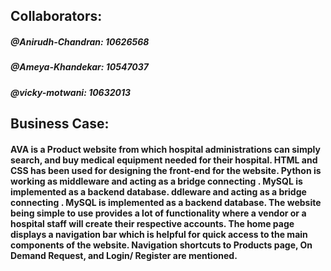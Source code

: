 ## Collaborators:
##### @Anirudh-Chandran: 10626568
##### @Ameya-Khandekar: 10547037
##### @vicky-motwani: 10632013

## Business Case:
#### AVA is a Product website from which hospital administrations can simply search, and buy medical equipment needed for their hospital. HTML and CSS has been used for designing the front-end for the website. Python is working as middleware and acting as a bridge connecting . MySQL is implemented as a backend database. ddleware and acting as a bridge connecting . MySQL is implemented as a backend database. The website being simple to use provides a lot of functionality where a vendor or a hospital staff will create their respective accounts. The home page displays a navigation bar which is helpful for quick access to the main components of the website. Navigation shortcuts to Products page, On Demand Request, and Login/ Register are mentioned.
